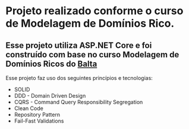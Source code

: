 # Projeto realizado conforme o curso de Modelagem de Domínios Rico.
## Esse projeto utiliza ASP.NET Core e foi construído com base no curso Modelagem de Domínios Ricos do [Balta](https://balta.io/)

Esse projeto faz uso dos seguintes princípios e tecnologias:

- SOLID
- DDD - Domain Driven Design
- CQRS - Command Query Responsibility Segregation
- Clean Code
- Repository Pattern
- Fail-Fast Validations
